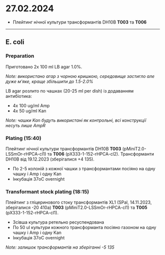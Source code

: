27.02.2024
========
- Плейтинг нічної культури трансформантів DH10B __T003__ та __T006__

---
## E. coli
### Preparation
Приготовано 2x 100 ml LB agar 1.0%.

_Note: використано агар з чорною кришкою, середовище застигло але дуже м'яке, краще збільшити до 1.5-2.0%_

LB agar розлито по чашках (20-25 ml per dish) із додаванням антибіотика:
- 4x 100 ug/ml Amp
- 4x 50 ug/ml Kan

_Note: чашки Kan будуть використані як контрольні, всі конструкції несуть лише AmpR_

### Plating (15:40)
Плейтинг нічної культури трансформантів DH10B __T003__ (pMiniT2.0-LSSmOr-rHPCA-cl1) та __T006__ (pX333-1-152-rHPCA-cl2). Трансформанти DH10B від 19.12.2023 (зберігалися +4 135).

- По 2-5 колоній з кожної чашки з трансформантами посіяно на одну чашку і Amp і одну Kan
- Інкубація 37oC overnight

### Transformant stock plating (18:15)
Плейтинг з гліцеринового стоку  трансформантів XL1 (SPal, 14.11.2023, зберігалися -20 410a)  __T003__ (pMiniT2.0-LSSmOr-rHPCA-cl1) та __T005__ (pX333-1-152-rHPCA-cl1). 

- Зсівша культура ретельно ресуспендована
- По 50 ul культури кожного трансформанта посіяно газоном на одну чашку і Amp і одну Kan
- Інкубація 37oC overnight

_Note: залишок трансформантів на зберіганні -5 135_

